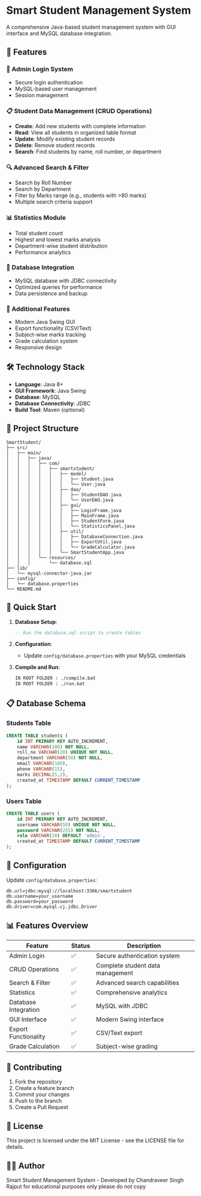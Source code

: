 # Smart Student Management System

A comprehensive Java-based student management system with GUI interface and MySQL database integration.

## 🚀 Features

### 🔐 Admin Login System
- Secure login authentication
- MySQL-based user management
- Session management

### 📋 Student Data Management (CRUD Operations)
- **Create**: Add new students with complete information
- **Read**: View all students in organized table format
- **Update**: Modify existing student records
- **Delete**: Remove student records
- **Search**: Find students by name, roll number, or department

### 🔍 Advanced Search & Filter
- Search by Roll Number
- Search by Department
- Filter by Marks range (e.g., students with >80 marks)
- Multiple search criteria support

### 📊 Statistics Module
- Total student count
- Highest and lowest marks analysis
- Department-wise student distribution
- Performance analytics

### 💾 Database Integration
- MySQL database with JDBC connectivity
- Optimized queries for performance
- Data persistence and backup

### 🧱 Additional Features
- Modern Java Swing GUI
- Export functionality (CSV/Text)
- Subject-wise marks tracking
- Grade calculation system
- Responsive design

## 🛠️ Technology Stack

- **Language**: Java 8+
- **GUI Framework**: Java Swing
- **Database**: MySQL
- **Database Connectivity**: JDBC
- **Build Tool**: Maven (optional)

## 📁 Project Structure

```
SmartStudent/
├── src/
│   ├── main/
│   │   ├── java/
│   │   │   ├── com/
│   │   │   │   ├── smartstudent/
│   │   │   │   │   ├── model/
│   │   │   │   │   │   ├── Student.java
│   │   │   │   │   │   └── User.java
│   │   │   │   │   ├── dao/
│   │   │   │   │   │   ├── StudentDAO.java
│   │   │   │   │   │   └── UserDAO.java
│   │   │   │   │   ├── gui/
│   │   │   │   │   │   ├── LoginFrame.java
│   │   │   │   │   │   ├── MainFrame.java
│   │   │   │   │   │   ├── StudentForm.java
│   │   │   │   │   │   └── StatisticsPanel.java
│   │   │   │   │   ├── util/
│   │   │   │   │   │   ├── DatabaseConnection.java
│   │   │   │   │   │   ├── ExportUtil.java
│   │   │   │   │   │   └── GradeCalculator.java
│   │   │   │   │   └── SmartStudentApp.java
│   │   │   └── resources/
│   │   │       └── database.sql
├── lib/
│   └── mysql-connector-java.jar
├── config/
│   └── database.properties
└── README.md
```

## 🚀 Quick Start

1. **Database Setup**:
   ```sql
   -- Run the database.sql script to create tables
   ```

2. **Configuration**:
   - Update `config/database.properties` with your MySQL credentials

3. **Compile and Run**:
   ```bash
   IN ROOT FOLDER : ./compile.bat
   IN ROOT FOLDER : ./run.bat
   ```

## 📋 Database Schema

### Students Table
```sql
CREATE TABLE students (
    id INT PRIMARY KEY AUTO_INCREMENT,
    name VARCHAR(100) NOT NULL,
    roll_no VARCHAR(20) UNIQUE NOT NULL,
    department VARCHAR(50) NOT NULL,
    email VARCHAR(100),
    phone VARCHAR(15),
    marks DECIMAL(5,2),
    created_at TIMESTAMP DEFAULT CURRENT_TIMESTAMP
);
```

### Users Table
```sql
CREATE TABLE users (
    id INT PRIMARY KEY AUTO_INCREMENT,
    username VARCHAR(50) UNIQUE NOT NULL,
    password VARCHAR(255) NOT NULL,
    role VARCHAR(20) DEFAULT 'admin',
    created_at TIMESTAMP DEFAULT CURRENT_TIMESTAMP
);
```

## 🔧 Configuration

Update `config/database.properties`:
```properties
db.url=jdbc:mysql://localhost:3306/smartstudent
db.username=your_username
db.password=your_password
db.driver=com.mysql.cj.jdbc.Driver
```

## 📊 Features Overview

| Feature | Status | Description |
|---------|--------|-------------|
| Admin Login | ✅ | Secure authentication system |
| CRUD Operations | ✅ | Complete student data management |
| Search & Filter | ✅ | Advanced search capabilities |
| Statistics | ✅ | Comprehensive analytics |
| Database Integration | ✅ | MySQL with JDBC |
| GUI Interface | ✅ | Modern Swing interface |
| Export Functionality | ✅ | CSV/Text export |
| Grade Calculation | ✅ | Subject-wise grading |

## 🤝 Contributing

1. Fork the repository
2. Create a feature branch
3. Commit your changes
4. Push to the branch
5. Create a Pull Request

## 📝 License

This project is licensed under the MIT License - see the LICENSE file for details.

## 👨‍💻 Author

Smart Student Management System - Developed by Chandraveer Singh Rajput for educational purposes only please do not copy 
